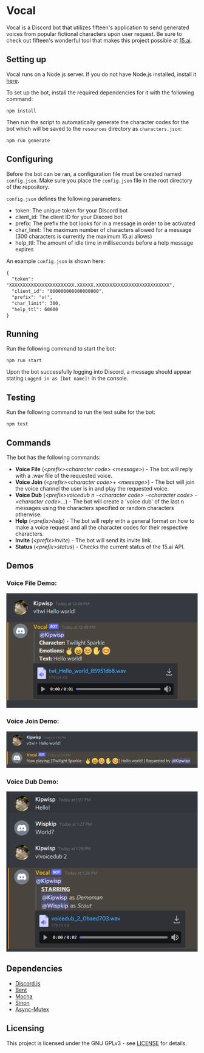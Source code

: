 # Vocal
Vocal is a Discord bot that utilizes fifteen's application to send generated voices from popular fictional characters upon user request. 
Be sure to check out fifteen's wonderful tool that makes this project possible at [15.ai](https://15.ai/).

## Setting up
Vocal runs on a Node.js server. If you do not have Node.js installed, install it [here](https://nodejs.org/en/download/).

To set up the bot, install the required dependencies for it with the following command:
```
npm install
```
Then run the script to automatically generate the character codes for the bot which will be saved to the `resources` directory as `characters.json`:
```
npm run generate
```

## Configuring
Before the bot can be ran, a configuration file must be created named `config.json`. Make sure you place the `config.json` file in the root directory of the repository.

`config.json` defines the following parameters:
  * token: The unique token for your Discord bot
  * client_id: The client ID for your Discord bot
  * prefix: The prefix the bot looks for in a message in order to be activated
  * char_limit: The maximum number of characters allowed for a message (300 characters is currently the maximum 15.ai allows)
  * help_ttl: The amount of idle time in milliseconds before a help message expires

An example `config.json` is shown here:
```
{ 
  "token": "XXXXXXXXXXXXXXXXXXXXXXXX.XXXXXX.XXXXXXXXXXXXXXXXXXXXXXXXXXX",
  "client_id": "000000000000000000",
  "prefix": "v!",
  "char_limit": 300,
  "help_ttl": 60000
}
```

## Running
Run the following command to start the bot:
```
npm run start
```
Upon the bot successfully logging into Discord, a message should appear stating `Logged in as [bot name]!` in the console.

## Testing
Run the following command to run the test suite for the bot:
```
npm test
```

## Commands
The bot has the following commands:

 * **Voice File** (_\<prefix\>\<character code\> \<message\>_) - The bot will reply with a .wav file of the requested voice.
 * **Voice Join** (_\<prefix\>\<character code\>+ \<message\>_) - The bot will join the voice channel the user is in and play the requested voice.
 * **Voice Dub** (_\<prefix\>voicedub n -\<character code\> -\<character code\> -\<character code\>..._) - The bot will create a 'voice dub' of the last n messages using the characters specified or random characters otherwise.
 * **Help** (_\<prefix\>help_) - The bot will reply with a general format on how to make a voice request and all the character codes for their respective characters.
 * **Invite** (_\<prefix\>invite_) - The bot will send its invite link.
 * **Status** (_\<prefix\>status_) - Checks the current status of the 15.ai API.

## Demos

### Voice File Demo:

![Voice File Demo](./demo/voice_file.png)

### Voice Join Demo:

![Voice File Demo](./demo/voice_join.png)

### Voice Dub Demo:

![Voice File Demo](./demo/voice_dub.png)

## Dependencies
  * [Discord.js](https://discord.js.org/)
  * [Bent](https://github.com/mikeal/bent)
  * [Mocha](https://mochajs.org/)
  * [Sinon](https://sinonjs.org/)
  * [Async-Mutex](https://www.npmjs.com/package/async-mutex)

## Licensing
This project is licensed under the GNU GPLv3 - see [LICENSE](https://raw.githubusercontent.com/Kipwisp/vocal/master/LICENSE?token=AOSFA3HRIRAR4EIZHD4QQC26RUHEO) for details.

